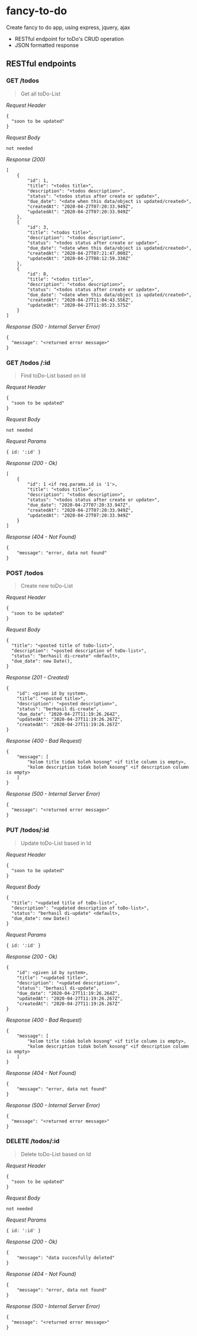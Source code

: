 # fancy-to-do
Create fancy to do app, using express, jquery, ajax

* RESTful endpoint for toDo's CRUD operation
* JSON formatted response

## RESTful endpoints
### GET /todos

> Get all toDo-List

_Request Header_
```
{
  "soon to be updated"
}

```

_Request Body_
```
not needed
```

_Response (200)_
```
[
    {
        "id": 1,
        "title": "<todos title>",
        "description": "<todos description>",
        "status": "<todos status after create or update>",
        "due_date": "<date when this data/object is updated/created>",
        "createdAt": "2020-04-27T07:20:33.949Z",
        "updatedAt": "2020-04-27T07:20:33.949Z"
    },
    {
        "id": 3,
        "title": "<todos title>",
        "description": "<todos description>",
        "status": "<todos status after create or update>",
        "due_date": "<date when this data/object is updated/created>",
        "createdAt": "2020-04-27T07:21:47.000Z",
        "updatedAt": "2020-04-27T08:12:59.330Z"
    },
    {
        "id": 8,
        "title": "<todos title>",
        "description": "<todos description>",
        "status": "<todos status after create or update>",
        "due_date": "<date when this data/object is updated/created>",
        "createdAt": "2020-04-27T11:04:43.556Z",
        "updatedAt": "2020-04-27T11:05:23.575Z"
    }
]

```

_Response (500 - Internal Server Error)_
```
{
  "message": "<returned error message>"
}
```

### GET /todos /:id

> Find toDo-List based on Id

_Request Header_
```
{
  "soon to be updated"
}

```

_Request Body_
```
not needed
```

_Request Params_
```
{ id: ':id' }
```

_Response (200 - Ok)_
```
[
    {
        "id": 1 <if req.params.id is '1'>,
        "title": "<todos title>",
        "description": "<todos description>",
        "status": "<todos status after create or update>",
        "due_date": "2020-04-27T07:20:33.947Z",
        "createdAt": "2020-04-27T07:20:33.949Z",
        "updatedAt": "2020-04-27T07:20:33.949Z"
    }
]

```

_Response (404 - Not Found)_
```
{
    "message": "error, data not found"
}
```

### POST /todos

> Create new toDo-List

_Request Header_
```
{
  "soon to be updated"
}

```

_Request Body_
```
{
  "title": "<posted title of toDo-list>",
  "description": "<posted description of toDo-list>",
  "status": "berhasil di-create" <default>,
  "due_date": new Date(),
}
```

_Response (201 - Created)_
```
{
    "id": <given id by system>,
    "title": "<posted title>",
    "description": "<posted description>",
    "status": "berhasil di-create",
    "due_date": "2020-04-27T11:19:26.264Z",
    "updatedAt": "2020-04-27T11:19:26.267Z",
    "createdAt": "2020-04-27T11:19:26.267Z"
}
```

_Response (400 - Bad Request)_
```
{
    "message": [
        "kolom title tidak boleh kosong" <if title column is empty>,
        "kolom description tidak boleh kosong" <if description column is empty>
    ]
}
```

_Response (500 - Internal Server Error)_
```
{
  "message": "<returned error message>"
}
```

### PUT /todos/:id

> Update toDo-List based in Id

_Request Header_
```
{
  "soon to be updated"
}

```

_Request Body_
```
{
  "title": "<updated title of toDo-list>",
  "description": "<updated description of toDo-list>",
  "status": "berhasil di-update" <default>,
  "due_date": new Date()
}
```

_Request Params_
```
{ id: ':id' }
```

_Response (200 - Ok)_
```
{
    "id": <given id by system>,
    "title": "<updated title>",
    "description": "<updated description>",
    "status": "berhasil di-update",
    "due_date": "2020-04-27T11:19:26.264Z",
    "updatedAt": "2020-04-27T11:19:26.267Z",
    "createdAt": "2020-04-27T11:19:26.267Z"
}
```

_Response (400 - Bad Request)_
```
{
    "message": [
        "kolom title tidak boleh kosong" <if title column is empty>,
        "kolom description tidak boleh kosong" <if description column is empty>
    ]
}
```

_Response (404 - Not Found)_
```
{
    "message": "error, data not found"
}
```

_Response (500 - Internal Server Error)_
```
{
  "message": "<returned error message>"
}
```

### DELETE /todos/:id

> Delete toDo-List based on Id

_Request Header_
```
{
  "soon to be updated"
}

```

_Request Body_
```
not needed
```

_Request Params_
```
{ id: ':id' }
```


_Response (200 - Ok)_
```
{
    "message": "data succesfully deleted"
}
```

_Response (404 - Not Found)_
```
{
    "message": "error, data not found"
}
```

_Response (500 - Internal Server Error)_
```
{
  "message": "<returned error message>"
}
```